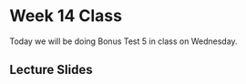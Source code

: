 # Week 14 Class

Today we will be doing Bonus Test 5 in class on Wednesday.

## Lecture Slides

<!-- <iframe src="../../2021-01-99 - Lecture2.pdf" width="100%" height="800px" frameBorder="0"> </iframe>

These slides have been adapted for this course and are courtesy of [Dr. Abdallah Mohamed](https://people.ok.ubc.ca/abdalmoh/). -->
